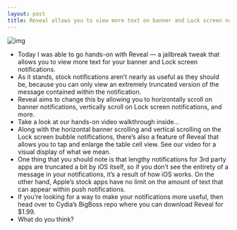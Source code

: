 ```yaml
---
layout: post
title: Reveal allows you to view more text on banner and Lock screen notifications
---
```

![img](http://media.idownloadblog.com/wp-content/uploads/2012/05/Reveal-Screenshot-e1337620366326.jpg)
* Today I was able to go hands-on with Reveal — a jailbreak tweak that allows you to view more text for your banner and Lock screen notifications.
* As it stands, stock notifications aren’t nearly as useful as they should be, because you can only view an extremely truncated version of the message contained within the notification.
* Reveal aims to change this by allowing you to horizontally scroll on banner notifications, vertically scroll on Lock screen notifications, and more.
* Take a look at our hands-on video walkthrough inside…
* Along with the horizontal banner scrolling and vertical scrolling on the Lock screen bubble notifications, there’s also a feature of Reveal that allows you to tap and enlarge the table cell view. See our video for a visual display of what we mean.
* One thing that you should note is that lengthy notifications for 3rd party apps are truncated a bit by iOS itself, so if you don’t see the entirety of a message in your notifications, it’s a result of how iOS works. On the other hand, Apple’s stock apps have no limit on the amount of text that can appear within push notifications.
* If you’re looking for a way to make your notifications more useful, then head over to Cydia’s BigBoss repo where you can download Reveal for $1.99.
* What do you think?

